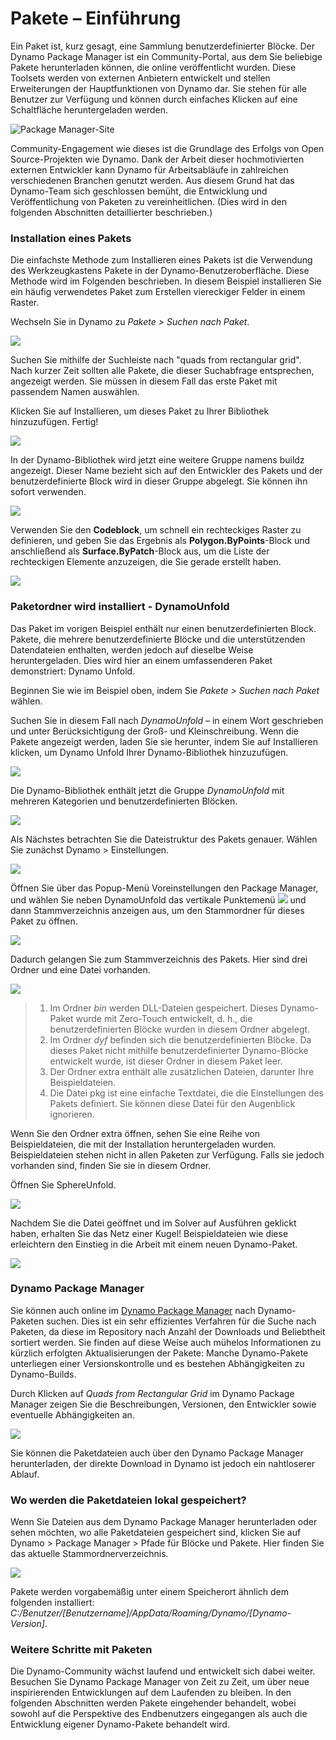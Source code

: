 # Pakete – Einführung

Ein Paket ist, kurz gesagt, eine Sammlung benutzerdefinierter Blöcke. Der Dynamo Package Manager ist ein Community-Portal, aus dem Sie beliebige Pakete herunterladen können, die online veröffentlicht wurden. Diese Toolsets werden von externen Anbietern entwickelt und stellen Erweiterungen der Hauptfunktionen von Dynamo dar. Sie stehen für alle Benutzer zur Verfügung und können durch einfaches Klicken auf eine Schaltfläche heruntergeladen werden.

![Package Manager-Site](../images/6-2/1/dpm.jpg)

Community-Engagement wie dieses ist die Grundlage des Erfolgs von Open Source-Projekten wie Dynamo. Dank der Arbeit dieser hochmotivierten externen Entwickler kann Dynamo für Arbeitsabläufe in zahlreichen verschiedenen Branchen genutzt werden. Aus diesem Grund hat das Dynamo-Team sich geschlossen bemüht, die Entwicklung und Veröffentlichung von Paketen zu vereinheitlichen. (Dies wird in den folgenden Abschnitten detaillierter beschrieben.)

### Installation eines Pakets

Die einfachste Methode zum Installieren eines Pakets ist die Verwendung des Werkzeugkastens Pakete in der Dynamo-Benutzeroberfläche. Diese Methode wird im Folgenden beschrieben. In diesem Beispiel installieren Sie ein häufig verwendetes Paket zum Erstellen viereckiger Felder in einem Raster.

Wechseln Sie in Dynamo zu _Pakete > Suchen nach Paket_.

![](<../images/6-2/1/package introduction - installing a package 01.jpg>)

Suchen Sie mithilfe der Suchleiste nach "quads from rectangular grid". Nach kurzer Zeit sollten alle Pakete, die dieser Suchabfrage entsprechen, angezeigt werden. Sie müssen in diesem Fall das erste Paket mit passendem Namen auswählen.

Klicken Sie auf Installieren, um dieses Paket zu Ihrer Bibliothek hinzuzufügen. Fertig!

![](<../images/6-2/1/package introduction - installing a package 02.jpg>)

In der Dynamo-Bibliothek wird jetzt eine weitere Gruppe namens buildz angezeigt. Dieser Name bezieht sich auf den Entwickler des Pakets und der benutzerdefinierte Block wird in dieser Gruppe abgelegt. Sie können ihn sofort verwenden.

![](<../images/6-2/1/package introduction - installing a package 03.jpg>)

Verwenden Sie den **Codeblock**, um schnell ein rechteckiges Raster zu definieren, und geben Sie das Ergebnis als **Polygon.ByPoints**-Block und anschließend als **Surface.ByPatch**-Block aus, um die Liste der rechteckigen Elemente anzuzeigen, die Sie gerade erstellt haben.

![](<../images/6-2/1/package introduction - installing a package 04.jpg>)

### Paketordner wird installiert - DynamoUnfold

Das Paket im vorigen Beispiel enthält nur einen benutzerdefinierten Block. Pakete, die mehrere benutzerdefinierte Blöcke und die unterstützenden Datendateien enthalten, werden jedoch auf dieselbe Weise heruntergeladen. Dies wird hier an einem umfassenderen Paket demonstriert: Dynamo Unfold.

Beginnen Sie wie im Beispiel oben, indem Sie _Pakete > Suchen nach Paket_ wählen.

Suchen Sie in diesem Fall nach _DynamoUnfold_ – in einem Wort geschrieben und unter Berücksichtigung der Groß- und Kleinschreibung. Wenn die Pakete angezeigt werden, laden Sie sie herunter, indem Sie auf Installieren klicken, um Dynamo Unfold Ihrer Dynamo-Bibliothek hinzuzufügen.

![](<../images/6-2/1/package introduction - installing package folder 01.jpg>)

Die Dynamo-Bibliothek enthält jetzt die Gruppe _DynamoUnfold_ mit mehreren Kategorien und benutzerdefinierten Blöcken.

![](<../images/6-2/1/package introduction - installing package folder 02.jpg>)

Als Nächstes betrachten Sie die Dateistruktur des Pakets genauer. Wählen Sie zunächst Dynamo > Einstellungen.

![](<../images/6-2/1/package introduction - installing package folder 03.jpg>)

Öffnen Sie über das Popup-Menü Voreinstellungen den Package Manager, und wählen Sie neben DynamoUnfold das vertikale Punktemenü ![](<../images/6-2/1/package introduction - vertical dots menu.jpg>) und dann Stammverzeichnis anzeigen aus, um den Stammordner für dieses Paket zu öffnen.

![](<../images/6-2/1/package introduction - installing package folder 04.jpg>)

Dadurch gelangen Sie zum Stammverzeichnis des Pakets. Hier sind drei Ordner und eine Datei vorhanden.

![](<../images/6-2/1/package introduction - installing package folder 05.jpg>)

> 1. Im Ordner _bin_ werden DLL-Dateien gespeichert. Dieses Dynamo-Paket wurde mit Zero-Touch entwickelt, d. h., die benutzerdefinierten Blöcke wurden in diesem Ordner abgelegt.
> 2. Im Ordner _dyf_ befinden sich die benutzerdefinierten Blöcke. Da dieses Paket nicht mithilfe benutzerdefinierter Dynamo-Blöcke entwickelt wurde, ist dieser Ordner in diesem Paket leer.
> 3. Der Ordner extra enthält alle zusätzlichen Dateien, darunter Ihre Beispieldateien.
> 4. Die Datei pkg ist eine einfache Textdatei, die die Einstellungen des Pakets definiert. Sie können diese Datei für den Augenblick ignorieren.

Wenn Sie den Ordner extra öffnen, sehen Sie eine Reihe von Beispieldateien, die mit der Installation heruntergeladen wurden. Beispieldateien stehen nicht in allen Paketen zur Verfügung. Falls sie jedoch vorhanden sind, finden Sie sie in diesem Ordner.

Öffnen Sie SphereUnfold.

![](../images/6-2/1/rd2.jpg)

Nachdem Sie die Datei geöffnet und im Solver auf Ausführen geklickt haben, erhalten Sie das Netz einer Kugel! Beispieldateien wie diese erleichtern den Einstieg in die Arbeit mit einem neuen Dynamo-Paket.

![](<../images/6-2/1/package introduction - installing package folder 07.jpg>)

### Dynamo Package Manager

Sie können auch online im [Dynamo Package Manager](http://dynamopackages.com) nach Dynamo-Paketen suchen. Dies ist ein sehr effizientes Verfahren für die Suche nach Paketen, da diese im Repository nach Anzahl der Downloads und Beliebtheit sortiert werden. Sie finden auf diese Weise auch mühelos Informationen zu kürzlich erfolgten Aktualisierungen der Pakete: Manche Dynamo-Pakete unterliegen einer Versionskontrolle und es bestehen Abhängigkeiten zu Dynamo-Builds.

Durch Klicken auf _Quads from Rectangular Grid_ im Dynamo Package Manager zeigen Sie die Beschreibungen, Versionen, den Entwickler sowie eventuelle Abhängigkeiten an.

![](../images/6-2/1/dpm2.jpg)

Sie können die Paketdateien auch über den Dynamo Package Manager herunterladen, der direkte Download in Dynamo ist jedoch ein nahtloserer Ablauf.

### Wo werden die Paketdateien lokal gespeichert?

Wenn Sie Dateien aus dem Dynamo Package Manager herunterladen oder sehen möchten, wo alle Paketdateien gespeichert sind, klicken Sie auf Dynamo > Package Manager > Pfade für Blöcke und Pakete. Hier finden Sie das aktuelle Stammordnerverzeichnis.

![](<../images/6-2/1/package introduction - installing package folder 08.jpg>)

Pakete werden vorgabemäßig unter einem Speicherort ähnlich dem folgenden installiert: _C:/Benutzer/[Benutzername]/AppData/Roaming/Dynamo/[Dynamo-Version]_.

### Weitere Schritte mit Paketen

Die Dynamo-Community wächst laufend und entwickelt sich dabei weiter. Besuchen Sie Dynamo Package Manager von Zeit zu Zeit, um über neue inspirierenden Entwicklungen auf dem Laufenden zu bleiben. In den folgenden Abschnitten werden Pakete eingehender behandelt, wobei sowohl auf die Perspektive des Endbenutzers eingegangen als auch die Entwicklung eigener Dynamo-Pakete behandelt wird.
